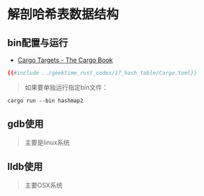 # 解剖哈希表数据结构

<!--ts-->
<!--te-->

## bin配置与运行

- [Cargo Targets - The Cargo Book](https://doc.rust-lang.org/cargo/reference/cargo-targets.html?highlight=bin#binaries)

```toml
{{#include ../geektime_rust_codes/17_hash_table/Cargo.toml}}
```

> 如果要单独运行指定bin文件：

```shell
cargo run --bin hashmap2
```

## gdb使用

> 主要是linux系统

## lldb使用

> 主要OSX系统
